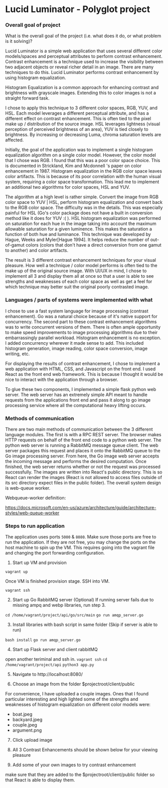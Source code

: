 # Lucid Luminator - Polyglot project

### Overall goal of project

What is the overall goal of the project (i.e. what does it do, or what problem is it solving)?

Lucid Luminator is a simple web application that uses several different color models/spaces and
perceptual attributes to perform contrast enhancement. Contrast enhancement is a technique used
to increase the visibility between two adjacent objects or reveal richer detail in an image.
There are many techniques to do this. Lucid Luminator performs contrast enhancement by
using histogram equalization.

Histogram Equalization is a common approach for enhancing contrast and brightness with grayscale
images. Extending this to color images is not a straight forward task.

I chose to apply this technique to 3 different color spaces, RGB, YUV, and HSL.
Each model leverages a different perceptual attribute, and has a different effect on contrast enhancement.
This is often tied to the pixel make up / distribution of the source image. HSL leverages
lightness (visual perception of perceived brightness of an area), YUV is tied closely to brightness.
By increasing or decreasing Luma, chroma saturation levels are affected.

Initially, the goal of the application was to implement a single histogram equalization algorithm on
a single color model. However, the color model that I chose was RGB. I found that this was a
poor color space choice. This is documented in Strickland, Kim and Mcdonnell 's paper on color
enhancement in 1987. Histogram equalization in the RGB color space leaves color artifacts. This
is because of its poor correlation with the human visual system, requiring a color space transformation.
This lead me to implement an additional two algorithms for color spaces, HSL and YUV.

The algorithm at a high level is rather simple. Convert the image from RGB color space to
YUV | HSL, perform histogram equalization and convert back to the RGB color space. The difficulty
was in the details. This was especially painful for HSL (Go's color package does not have a
built in conversion method like it does for YUV :( ). HSL histogram equalization was performed
on saturation for each hue in the image taking into account the maximum allowable saturation
for a given luminence. This makes the saturation a function of both hue and luminance. This
technique was developed by Hague, Weeks and Myler[Hague 1994]. It helps reduce the number of
out-of-gamut colors (colors that don't have a direct conversion from one gamut to another)
and color artifacts.

The result is 3 different contrast enhancement techniques for your visual pleasure. How well
a technique / color model performs is often tied to the make up of the original source image.
With UI/UX in mind, I chose to implement all 3 and display them all at once so that a user is
able to see strengths and weaknesses of each color space as well as get a feel for which
technique may better suit the original poorly contrasted image.

### Languages / parts of systems were implemented with what

I chose to use a fast system language for image processing (contrast enhancement). Go
was a natural choice because of it's native support for concurrency. The second part to
these contrast enhancement algorithms was to write concurrent versions of them. There
is often ample opportunity to make speed improvements to image processing algorithms
due to their embarrassingly parallel workload. Histogram enhancement is no exception.
I added concurrency wherever it made sense to add. This included histogram generation,
image reading, color space conversion, image writing, etc.

For displaying the results of contrast enhancement, I chose to implement a web application
with HTML, CSS, and Javascript on the front end. I used React as the front end web framework.
This is because I thought it would be nice to interact with the application through a browser.

To glue these two components, I implemented a simple flask python web server. The web server
has an extremely simple API meant to handle requests from the applications front end and pass
it along to go image processing service where all the computational heavy lifting occurs.

### Methods of communication

There are two main methods of communication between the 3 different language modules. The first
is with a RPC REST server. The browser makes HTTP requests on behalf of the front end code to
a python web server. The python web server is running a RabbitMQ message queue client. The web
server packages this request and places it onto the RabbitMQ queue to the Go image processing
server. From here, the Go image web server accepts the incoming message and performs the desired
computation. Once finished, the web server returns whether or not the request was processed successfully.
The images are written into React's public directory. This is so React can render
the images (React is not allowed to access files outside of its src directory expect files in
the public folder). The overall system design is web-queue worker.

Webqueue-worker definition:

https://docs.microsoft.com/en-us/azure/architecture/guide/architecture-styles/web-queue-worker

### Steps to run application

The application uses ports `5000` & `8080`. Make sure those ports are free to run the application.
If they are not free, you may change the ports on the host machine to spin up the VM. This requires
going into the vagrant file and changing the port forwarding configuration.

1. Start up VM and provision

`vagrant up`

Once VM is finished provision stage. SSH into VM.

`vagrant ssh`

2. Start up Go RabbitMQ server
   (Optional) If running server fails due to missing ampq and webp libraries, run step 3.

`cd /home/vagrant/project/api/go/src/main`
`go run amqp_server.go`

3. Install libraries with bash script in same folder (Skip if server is able to run)

`bash install`
`go run amqp_server.go`

4. Start up Flask server and client rabbitMQ

open another teriminal and ssh in.
`vagrant ssh`
`cd /home/vagrant/project/api`
`python3 app.py`

5. Navigate to http://localhost:8080/

6. Choose an image from the folder \$projectroot/client/public

For convenience, I have uploaded a couple images. Ones that I found
particular interesting and high lighted some of the strengths and weaknesses
of histogram equalization on different color models were:

- boat.jpeg
- backyard.jpeg
- couple.jpeg
- argument.png

7. Click upload image

8. All 3 Contrast Enhancements should be shown below for your viewing pleasure

9. Add some of your own images to try contrast enhancement

make sure that they are added to the \$projectroot/client/public folder
so that React is able to display them.
